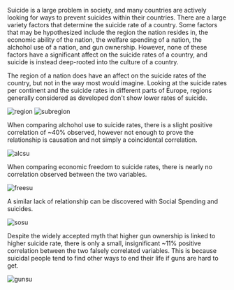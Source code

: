 Suicide is a large problem in society, and many countries are actively looking for ways to prevent suicides within their countries. There are a large variety factors that determine the suicide rate of a country. Some factors that may be hypothesized include the region the nation resides in, the economic ability of the nation, the welfare spending of a nation, the alchohol use of a nation, and gun ownership. However, none of these factors have a significant affect on the suicide rates of a country, and suicide is instead deep-rooted into the culture of a country.

The region of a nation does have an affect on the suicide rates of the country, but not in the way most would imagine. Looking at the suicide rates per continent and the suicide rates in different parts of Europe, regions generally considered as developed don't show lower rates of suicide. 

![region](https://user-images.githubusercontent.com/77365987/123034934-55f03b00-d39f-11eb-958e-ad660bcea04e.png)
![subregion](https://user-images.githubusercontent.com/77365987/123034941-5983c200-d39f-11eb-8041-ce2613552c7c.png)

When comparing alchohol use to suicide rates, there is a slight positive correlation of ~40% observed, however not enough to prove the relationship is causation and not simply a coincidental correlation. 

![alcsu](https://user-images.githubusercontent.com/77365987/123034791-0e69af00-d39f-11eb-8817-ad742d1c6595.png)

When comparing economic freedom to suicide rates, there is nearly no correlation observed between the two variables.

![freesu](https://user-images.githubusercontent.com/77365987/123033948-78815480-d39d-11eb-8982-c69fc3ebf80b.png)

A similar lack of relationship can be discovered with Social Spending and suicides.

![sosu](https://user-images.githubusercontent.com/77365987/123034983-6b656500-d39f-11eb-9e58-8456246cb524.png)

Despite the widely accepted myth that higher gun ownership is linked to higher suicide rate, there is only a small, insignificant ~11% positive correlation between the two falsely correlated variables. This is because suicidal people tend to find other ways to end their life if guns are hard to get.

![gunsu](https://user-images.githubusercontent.com/77365987/123035000-73250980-d39f-11eb-9f67-cb0efbb5ca26.png)

